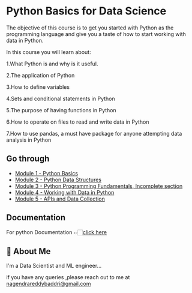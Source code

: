 
# Python Basics for Data Science

The objective of this course is to get you started with Python as the programming language and give you a taste of how to start working with data in Python.

In this course you will learn about:

1.What Python is and why is it useful.

2.The application of Python

3.How to define variables

4.Sets and conditional statements in Python

5.The purpose of having functions in Python

6.How to operate on files to read and write data in Python

7.How to use pandas, a must have package for anyone attempting data analysis in Python


## Go through

 - [Module 1 - Python Basics](https://github.com/Nagendrareddy777/IBM-DATASCIENCE-PROGRAM/tree/main/Python%20Basics%20for%20Data%20Science/Module%201-%20Python%20Basics)
 - [Module 2 - Python Data Structures](https://github.com/Nagendrareddy777/IBM-DATASCIENCE-PROGRAM/tree/main/Python%20Basics%20for%20Data%20Science/Module%202%20-%20Python%20Data%20Structures)
 - [Module 3 - Python Programming Fundamentals, Incomplete section](https://github.com/Nagendrareddy777/IBM-DATASCIENCE-PROGRAM/tree/main/Python%20Basics%20for%20Data%20Science/Module%203%20-%20Python%20Programming%20Fundamentals)
 - [Module 4 - Working with Data in Python](https://github.com/Nagendrareddy777/IBM-DATASCIENCE-PROGRAM/tree/main/Python%20Basics%20for%20Data%20Science/Module%204%20-%20Working%20with%20Data%20in%20Python)
 - [Module 5 - APIs and Data Collection](https://github.com/Nagendrareddy777/IBM-DATASCIENCE-PROGRAM/tree/main/Python%20Basics%20for%20Data%20Science/Module%205%20-%20APIs%20and%20Data%20Collection)
 
## Documentation

For python Documentation 👉🏻[click here](https://docs.python.org/3/)

## 🚀 About Me
I'm a Data Scientist and ML engineer...

if you have any queries ,please reach out to me at 
nagendrareddybaddri@gmail.com
